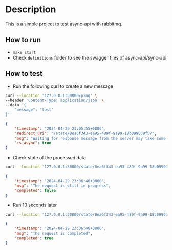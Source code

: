 # Description
This is a simple project to test async-api with rabbitmq.

## How to run
- `make start`
- Check `definitions` folder to see the swagger files of async-api/sync-api

## How to test

- Run the following curl to create a new message
```bash
curl --location '127.0.0.1:30000/ping' \
--header 'Content-Type: application/json' \
--data '{
    "message": "test"
}'
```

```json
{
    "timestamp": "2024-04-29 23:05:55+0000",
    "redirect_uri": "/state/0ea6f343-ea95-489f-9a99-18b099039f57",
    "msg": "Waiting for response message from the server may take some time, grab a coffee and relax",
    "is_async": true
}
```

- Check state of the processed data
```bash
curl --location '127.0.0.1:30000/state/0ea6f343-ea95-489f-9a99-18b099039f57'
```

```json
{
    "timestamp": "2024-04-29 23:06:40+0000",
    "msg": "The request is still in progress",
    "completed": false
}
```

- Run 10 seconds later
```bash
curl --location '127.0.0.1:30000/state/0ea6f343-ea95-489f-9a99-18b099039f57'
```

```json
{
    "timestamp": "2024-04-29 23:06:40+0000",
    "msg": "The request is completed",
    "completed": true
}
```
